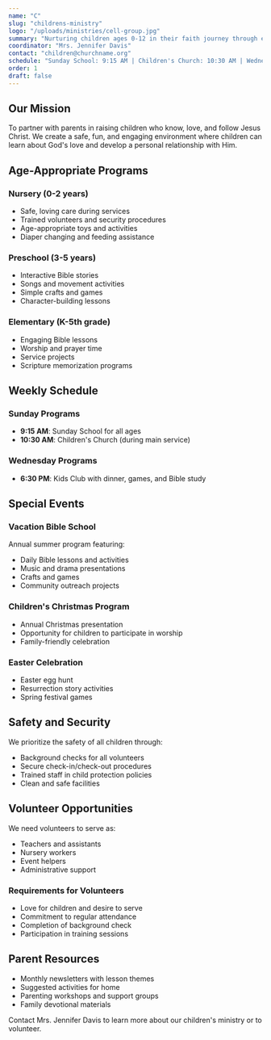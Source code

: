 ```yaml
---
name: "C"
slug: "childrens-ministry"
logo: "/uploads/ministries/cell-group.jpg"
summary: "Nurturing children ages 0-12 in their faith journey through engaging, age-appropriate programs that teach God's love."
coordinator: "Mrs. Jennifer Davis"
contact: "children@churchname.org"
schedule: "Sunday School: 9:15 AM | Children's Church: 10:30 AM | Wednesday Kids Club: 6:30 PM"
order: 1
draft: false
---
```


## Our Mission

To partner with parents in raising children who know, love, and follow Jesus Christ. We create a safe, fun, and engaging environment where children can learn about God's love and develop a personal relationship with Him.

## Age-Appropriate Programs

### Nursery (0-2 years)
- Safe, loving care during services
- Trained volunteers and security procedures
- Age-appropriate toys and activities
- Diaper changing and feeding assistance

### Preschool (3-5 years)
- Interactive Bible stories
- Songs and movement activities
- Simple crafts and games
- Character-building lessons

### Elementary (K-5th grade)
- Engaging Bible lessons
- Worship and prayer time
- Service projects
- Scripture memorization programs

## Weekly Schedule

### Sunday Programs
- **9:15 AM**: Sunday School for all ages
- **10:30 AM**: Children's Church (during main service)

### Wednesday Programs
- **6:30 PM**: Kids Club with dinner, games, and Bible study

## Special Events

### Vacation Bible School
Annual summer program featuring:
- Daily Bible lessons and activities
- Music and drama presentations
- Crafts and games
- Community outreach projects

### Children's Christmas Program
- Annual Christmas presentation
- Opportunity for children to participate in worship
- Family-friendly celebration

### Easter Celebration
- Easter egg hunt
- Resurrection story activities
- Spring festival games

## Safety and Security

We prioritize the safety of all children through:
- Background checks for all volunteers
- Secure check-in/check-out procedures
- Trained staff in child protection policies
- Clean and safe facilities

## Volunteer Opportunities

We need volunteers to serve as:
- Teachers and assistants
- Nursery workers
- Event helpers
- Administrative support

### Requirements for Volunteers
- Love for children and desire to serve
- Commitment to regular attendance
- Completion of background check
- Participation in training sessions

## Parent Resources

- Monthly newsletters with lesson themes
- Suggested activities for home
- Parenting workshops and support groups
- Family devotional materials

Contact Mrs. Jennifer Davis to learn more about our children's ministry or to volunteer.